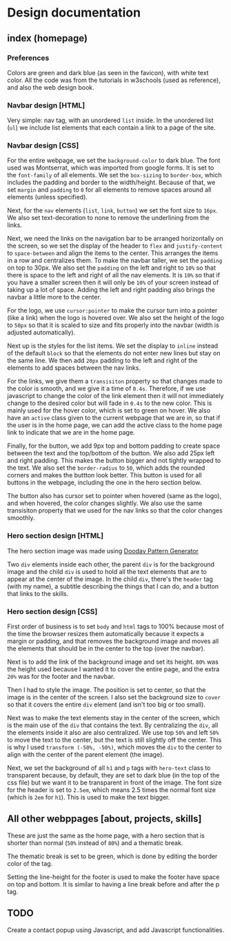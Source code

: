 # Design documentation

## index (homepage)

### Preferences
Colors are green and dark blue (as seen in the favicon), with white text color.
All the code was from the tutorials in w3schools (used as reference), and also the web design book.

### Navbar design [HTML]
Very simple: nav tag, with an unordered `list` inside. In the unordered list (`ul`) we include list elements that each contain a link to a page of the site.

### Navbar design [CSS]
For the entire webpage, we set the `background-color` to dark blue. The font used was Montserrat, which was imported from google forms. It is set to the `font-family` of all elements. We set the `box-sizing` to `border-box`, which includes the padding and border to the width/height. Because of that, we set `margin` and `padding` to `0` for all elements to remove spaces around all elements (unless specified).

Next, for the `nav` elements (`list`, `link`, `button`) we set the font size to `16px`. We also set text-decoration to none to remove the underlining from the links.

Next, we need the links on the navigation bar to be arranged horizontally on the screen, so we set the display of the header to `flex` and `justify-content` to `space-between` and align the items to the center. This arranges the items in a row and centralizes them. To make the navbar taller, we set the `padding` on top to 30px. We also set the `padding` on the left and right to `10%` so that there is space to the left and right of all the nav elements. It is `10%` so that if you have a smaller screen then it will only be `10%` of your screen instead of taking up a lot of space. Adding the left and right padding also brings the navbar a little more to the center.

For the logo, we use `cursor:pointer` to make the cursor turn into a pointer (like a link) when the logo is hovered over. We also set the height of the logo to `50px` so that it is scaled to size and fits properly into the navbar (width is adjusted automatically).

Next up is the styles for the list items. We set the display to `inline` instead of the default `block` so that the elements do not enter new lines but stay on the same line. We then add `20px` padding to the left and right of the elements to add spaces between the nav links.

For the links, we give them a `transisiton` property so that changes made to the color is smooth, and we give it a time of `0.4s`. Therefore, if we use javascript to change the color of the link element then it will not immediately change to the desired color but will fade in `0.4s` to the new color. This is mainly used for the hover color, which is set to green on hover. We also have an `active` class given to the current webpage that we are in, so that if the user is in the home page, we can add the active class to the home page link to indicate that we are in the home page.

Finally, for the button, we add 9px top and bottom padding to create space between the text and the top/bottom of the button. We also add 25px left and right padding. This makes the button bigger and not tightly wrapped to the text. We also set the `border-radius` to `50`, which adds the rounded corners and makes the buttton look better. This button is used for all buttons in the webpage, including the one in the hero section below.

The button also has cursor set to pointer when hovered (same as the logo), and when hovered, the color changes slightly. We also use the same transisiton property that we used for the nav links so that the color changes smoothly.

### Hero section design [HTML]
The hero section image was made using [Doodav Pattern Generator](doodav.dev/pattern-generator/)

Two `div` elements inside each other, the parent `div` is for the background image and the child `div` is used to hold all the text elements that are to appear at the center of the image. In the child `div`, there's the `header` tag (with my name), a subtitle describing the things that I can do, and a button that links to the skills.

### Hero section design [CSS]
First order of business is to set `body` and `html` tags to 100% because most of the time the browser resizes them automatically because it expects a margin or padding, and that removes the background image and moves all the elements that should be in the center to the top (over the navbar).

Next is to add the link of the background image and set its height. `80%` was the height used because I wanted it to cover the entire page, and the extra `20%` was for the footer and the navbar.

Then I had to style the image. The position is set to center, so that the image is in the center of the screen. I also set the background size to `cover` so that it covers the entire `div` element (and isn't too big or too small). 

Next was to make the text elements stay in the center of the screen, which is the main use of the `div` that contains the text. By centralizing the `div`, all the elements inside it also are also centralized. We use top `50%` and left `50%` to move the text to the center, but the text is still slightly off the center. This is why I used `transform (-50%, -50%)`, which moves the `div` to the center to align with the center of the parent element (the image). 

Next, we set the background of all `h1` and `p` tags with `hero-text` class to transparent because, by default, they are set to dark blue (in the top of the css file) but we want it to be transparent in front of the image. The font size for the header is set to `2.5em`, which means 2.5 times the normal font size (which is `2em` for `h1`). This is used to make the text bigger.


## All other webppages [about, projects, skills]
These are just the same as the home page, with a hero section that is shorter than normal (`50%` instead of `80%`) and a thematic break.

The thematic break is set to be green, which is done by editing the border color of the tag.

Setting the line-height for the footer is used to make the footer have space  on top and bottom. It is similar to having a line break before and after the p tag.


##
## TODO
Create a contact popup using Javascript, and add Javascript functionalities.